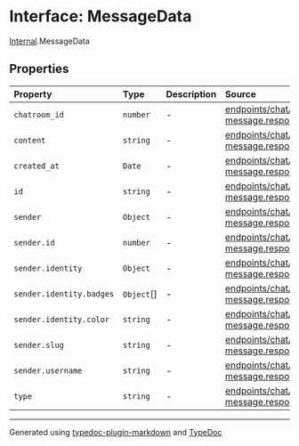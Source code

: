 # Interface: MessageData

[Internal](../index.md).MessageData

## Properties

| Property | Type | Description | Source |
| :------ | :------ | :------ | :------ |
| `chatroom_id` | `number` | - | [endpoints/chat/dto/send-message.response.ts:5](https://github.com/zSoulweaver/kient/blob/cb3a38e/src/endpoints/chat/dto/send-message.response.ts#L5) |
| `content` | `string` | - | [endpoints/chat/dto/send-message.response.ts:6](https://github.com/zSoulweaver/kient/blob/cb3a38e/src/endpoints/chat/dto/send-message.response.ts#L6) |
| `created_at` | `Date` | - | [endpoints/chat/dto/send-message.response.ts:8](https://github.com/zSoulweaver/kient/blob/cb3a38e/src/endpoints/chat/dto/send-message.response.ts#L8) |
| `id` | `string` | - | [endpoints/chat/dto/send-message.response.ts:4](https://github.com/zSoulweaver/kient/blob/cb3a38e/src/endpoints/chat/dto/send-message.response.ts#L4) |
| `sender` | `Object` | - | [endpoints/chat/dto/send-message.response.ts:9](https://github.com/zSoulweaver/kient/blob/cb3a38e/src/endpoints/chat/dto/send-message.response.ts#L9) |
| `sender.id` | `number` | - | [endpoints/chat/dto/send-message.response.ts:10](https://github.com/zSoulweaver/kient/blob/cb3a38e/src/endpoints/chat/dto/send-message.response.ts#L10) |
| `sender.identity` | `Object` | - | [endpoints/chat/dto/send-message.response.ts:13](https://github.com/zSoulweaver/kient/blob/cb3a38e/src/endpoints/chat/dto/send-message.response.ts#L13) |
| `sender.identity.badges` | `Object`[] | - | [endpoints/chat/dto/send-message.response.ts:15](https://github.com/zSoulweaver/kient/blob/cb3a38e/src/endpoints/chat/dto/send-message.response.ts#L15) |
| `sender.identity.color` | `string` | - | [endpoints/chat/dto/send-message.response.ts:14](https://github.com/zSoulweaver/kient/blob/cb3a38e/src/endpoints/chat/dto/send-message.response.ts#L14) |
| `sender.slug` | `string` | - | [endpoints/chat/dto/send-message.response.ts:12](https://github.com/zSoulweaver/kient/blob/cb3a38e/src/endpoints/chat/dto/send-message.response.ts#L12) |
| `sender.username` | `string` | - | [endpoints/chat/dto/send-message.response.ts:11](https://github.com/zSoulweaver/kient/blob/cb3a38e/src/endpoints/chat/dto/send-message.response.ts#L11) |
| `type` | `string` | - | [endpoints/chat/dto/send-message.response.ts:7](https://github.com/zSoulweaver/kient/blob/cb3a38e/src/endpoints/chat/dto/send-message.response.ts#L7) |

***

Generated using [typedoc-plugin-markdown](https://www.npmjs.com/package/typedoc-plugin-markdown) and [TypeDoc](https://typedoc.org/)

